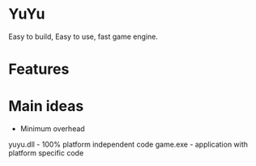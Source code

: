 # YuYu
Easy to build, Easy to use, fast game engine.

# Features


# Main ideas

* Minimum overhead

yuyu.dll - 100% platform independent code
game.exe - application with platform specific code